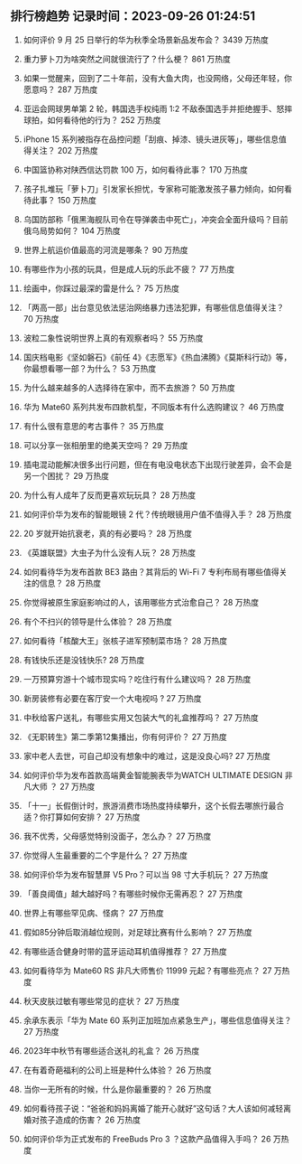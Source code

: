 
## 排行榜趋势 记录时间：2023-09-26 01:24:51
  
  1. 如何评价 9 月 25 日举行的华为秋季全场景新品发布会？ 3439 万热度
    
  2. 重力萝卜刀为啥突然之间就很流行了？什么梗？ 861 万热度
    
  3. 如果一觉醒来，回到了二十年前，没有大鱼大肉，也没网络，父母还年轻，你愿意吗？ 287 万热度
    
  4. 亚运会网球男单第 2 轮，韩国选手权纯雨 1:2 不敌泰国选手并拒绝握手、怒摔球拍，如何看待他的行为？ 252 万热度
    
  5. iPhone 15 系列被指存在品控问题「刮痕、掉漆、镜头进灰等」，哪些信息值得关注？ 202 万热度
    
  6. 中国篮协称对陕西信达罚款 100 万，如何看待此事？ 170 万热度
    
  7. 孩子扎堆玩「萝卜刀」引发家长担忧，专家称可能激发孩子暴力倾向，如何看待此事？ 150 万热度
    
  8. 乌国防部称「俄黑海舰队司令在导弹袭击中死亡」，冲突会全面升级吗？目前俄乌局势如何？ 104 万热度
    
  9. 世界上航运价值最高的河流是哪条？ 90 万热度
    
  10. 有哪些作为小孩的玩具，但是成人玩的乐此不疲？ 77 万热度
    
  11. 绘画中，你踩过最深的雷是什么？ 75 万热度
    
  12. 「两高一部」出台意见依法惩治网络暴力违法犯罪，有哪些信息值得关注？ 70 万热度
    
  13. 波粒二象性说明世界上真的有观察者吗？ 55 万热度
    
  14. 国庆档电影《坚如磐石》《前任 4》《志愿军》《热血沸腾》《莫斯科行动》等，你最想看哪一部？为什么？ 53 万热度
    
  15. 为什么越来越多的人选择待在家中，而不去旅游？ 50 万热度
    
  16. 华为 Mate60 系列共发布四款机型，不同版本有什么选购建议？ 46 万热度
    
  17. 有什么很有意思的考古事件？ 35 万热度
    
  18. 可以分享一张相册里的绝美天空吗？ 29 万热度
    
  19. 插电混动能解决很多出行问题，但在有电没电状态下出现行驶差异，会不会是另一个困扰？ 29 万热度
    
  20. 为什么有人成年了反而更喜欢玩玩具？ 28 万热度
    
  21. 如何评价华为发布的智能眼镜 2 代？传统眼镜用户值不值得入手？ 28 万热度
    
  22. 20 岁就开始抗衰老，真的有必要吗？ 28 万热度
    
  23. 《英雄联盟》大虫子为什么没有人玩？ 28 万热度
    
  24. 如何看待华为发布首款 BE3 路由？其背后的 Wi-Fi 7 专利布局有哪些值得关注的信息？ 28 万热度
    
  25. 你觉得被原生家庭影响过的人，该用哪些方式治愈自己？ 28 万热度
    
  26. 有个不扫兴的领导是什么体验？ 28 万热度
    
  27. 如何看待「核酸大王」张核子进军预制菜市场？ 28 万热度
    
  28. 有钱快乐还是没钱快乐? 28 万热度
    
  29. 一万预算穷游十个城市现实吗？吃住行有什么建议吗？ 28 万热度
    
  30. 新房装修有必要在客厅安一个大电视吗 ? 27 万热度
    
  31. 中秋给客户送礼，有哪些实用又包装大气的礼盒推荐吗？ 27 万热度
    
  32. 《无职转生》第二季第12集播出，你有何评价？ 27 万热度
    
  33. 家中老人去世，可自己却没有想象中的难过，这是没良心吗? 27 万热度
    
  34. 如何评价华为发布首款高端黄金智能腕表华为WATCH ULTIMATE DESIGN 非凡大师 ？ 27 万热度
    
  35. 「十一」长假倒计时，旅游消费市场热度持续攀升，这个长假去哪旅行最合适？你打算如何安排？ 27 万热度
    
  36. 我不优秀，父母感觉特别没面子，怎么办？ 27 万热度
    
  37. 你觉得人生最重要的二个字是什么？ 27 万热度
    
  38. 如何评价华为发布智慧屏 V5 Pro？可以当 98 寸大手机玩？ 27 万热度
    
  39. 「善良阈值」越大越好吗？有哪些时候你无需再忍？ 27 万热度
    
  40. 世界上有哪些罕见病、怪病？ 27 万热度
    
  41. 假如85分钟后取消越位规则，对足球比赛有什么影响？ 27 万热度
    
  42. 有哪些适合健身时带的蓝牙运动耳机值得推荐？ 27 万热度
    
  43. 如何看待华为 Mate60 RS 非凡大师售价 11999 元起？有哪些亮点？ 27 万热度
    
  44. 秋天皮肤过敏有哪些常见的症状？ 27 万热度
    
  45. 余承东表示「华为 Mate 60 系列正加班加点紧急生产」，哪些信息值得关注？ 27 万热度
    
  46. 2023年中秋节有哪些适合送礼的礼盒？ 26 万热度
    
  47. 在有着奇葩福利的公司上班是种什么体验？ 26 万热度
    
  48. 当你一无所有的时候，什么是你最重要的？ 26 万热度
    
  49. 如何看待孩子说：“爸爸和妈妈离婚了能开心就好”这句话？大人该如何减轻离婚对孩子造成的伤害？ 26 万热度
    
  50. 如何评价华为正式发布的 FreeBuds Pro 3 ？这款产品值得入手吗？ 26 万热度
    